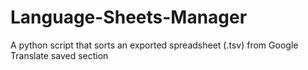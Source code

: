 # Language-Sheets-Manager
 A python script that sorts an exported spreadsheet (.tsv) from Google Translate saved section
